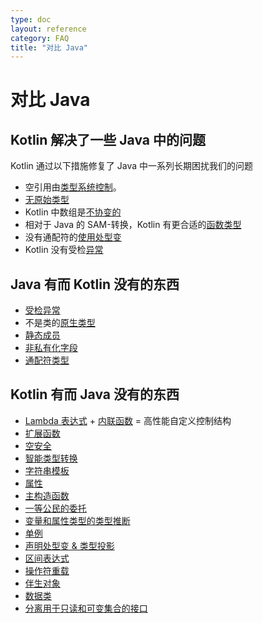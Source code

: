```yaml
---
type: doc
layout: reference
category: FAQ
title: "对比 Java"
---
```


# 对比 Java

## Kotlin 解决了一些 Java 中的问题

Kotlin 通过以下措施修复了 Java 中一系列长期困扰我们的问题

* 空引用由[类型系统控制](null-safety.html)。
* [无原始类型](java-interop.html)
* Kotlin 中数组是[不协变的](basic-types.html#数组)
* 相对于 Java 的 SAM-转换，Kotlin 有更合适的[函数类型](lambdas.html#函数类型)
* 没有通配符的[使用处型变](generics.html#使用处型变：类型投影)
* Kotlin 没有受检[异常](exceptions.html)

## Java 有而 Kotlin 没有的东西

* [受检异常](exceptions.html)
* 不是类的[原生类型](basic-types.html) 
* [静态成员](classes.html)
* [非私有化字段](properties.html)
* [通配符类型](generics.html)

## Kotlin 有而 Java 没有的东西

* [Lambda 表达式](lambdas.html) + [内联函数](inline-functions.html) = 高性能自定义控制结构
* [扩展函数](extensions.html)
* [空安全](null-safety.html)
* [智能类型转换](typecasts.html)
* [字符串模板](basic-types.html#strings)
* [属性](properties.html)
* [主构造函数](classes.html)
* [一等公民的委托](delegation.html)
* [变量和属性类型的类型推断](basic-types.html)
* [单例](object-declarations.html)
* [声明处型变 & 类型投影](generics.html)
* [区间表达式](ranges.html)
* [操作符重载](operator-overloading.html)
* [伴生对象](classes.html#companion-objects)
* [数据类](data-classes.html)
* [分离用于只读和可变集合的接口](collections.html)
